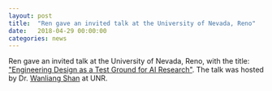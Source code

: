 ```yaml
---
layout: post
title:  "Ren gave an invited talk at the University of Nevada, Reno"
date:   2018-04-29 00:00:00
categories: news
---
```


Ren gave an invited talk at the University of Nevada, Reno, with the title: 
["Engineering Design as a Test Ground for AI Research"](https://drive.google.com/open?id=1WbZxAGmTZXJwkIym2rzWWB9xolomoG3F).
The talk was hosted by Dr. [Wanliang Shan](https://shan.blogs.unr.edu/) at UNR. 
